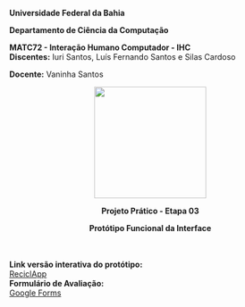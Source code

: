 __Universidade Federal da Bahia__

**Departamento de Ciência da Computação**

**MATC72 - Interação Humano Computador - IHC**
<br>
**Discentes:** Iuri Santos, Luís Fernando Santos e Silas Cardoso

**Docente:** Vaninha Santos


<p align="center">
  <img src="https://media.discordapp.net/attachments/830524475988508673/848380809118482432/LOGO_RECICLAPP.png" alt="" width="200"/>
</p>
<p align="center"><b>Projeto Prático - Etapa 03</b></p>
<p align="center"><b>Protótipo Funcional da Interface</b></p>

<br><br>
<b>Link versão interativa do protótipo:</b>
\
[ReciclApp](https://www.figma.com/proto/a6hV62d9JEcPMcXP0WXuQ1/ReciclApp---Prot%C3%B3tipo?node-id=1%3A493&scaling=min-zoom&page-id=2%3A241)
\
<b>Formulário de Avaliação:</b>
\
[Google Forms](https://forms.gle/irnLuBgV7dNSRVsF7)
